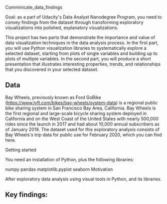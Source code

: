 Comminicate_data_findings

Goal: as a part of Udacity's Data Analyst Nanodegree Program, you need to convey findings from the dataset through transforming exploratory visualizations into polished, explanatory visualizations.

This project has two parts that demonstrate the importance and value of data visualization techniques in the data analysis process. In the first part, you will use Python visualization libraries to systematically explore a selected dataset, starting from plots of single variables and building up to plots of multiple variables. In the second part, you will produce a short presentation that illustrates interesting properties, trends, and relationships that you discovered in your selected dataset.

## Data

Bay Wheels, previously known as Ford GoBike (https://www.lyft.com/bikes/bay-wheels/system-data) is a regional public bike sharing system in San Francisco Bay Area, California. Bay Wheels is the first regional and large-scale bicycle sharing system deployed in California and on the West Coast of the United States with nearly 500,000 rides since the launch in 2017 and had about 10,000 annual subscribers as of January 2018. The dataset used for this exploratory analysis consists of Bay Wheels's trip data for public use for February 2020, which you can find here.

Getting started

You need an installation of Python, plus the following libraries:

numpy
pandas
matplotlib.pyplot
seaborn
Motivation

After exploratory data analysis using visual tools in Python, and its libraries. 

## Key findings: 


